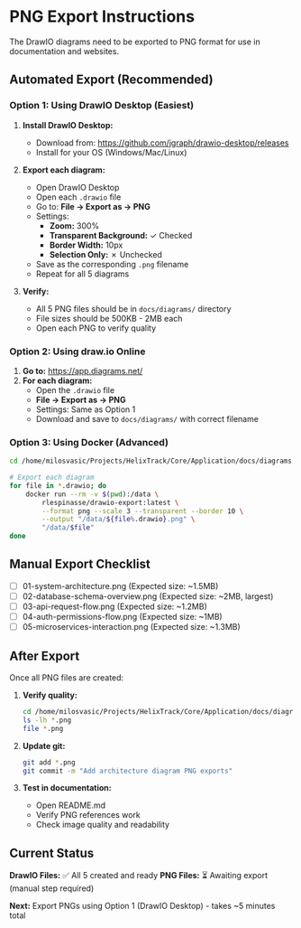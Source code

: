 # PNG Export Instructions

The DrawIO diagrams need to be exported to PNG format for use in documentation and websites.

## Automated Export (Recommended)

### Option 1: Using DrawIO Desktop (Easiest)

1. **Install DrawIO Desktop:**
   - Download from: https://github.com/jgraph/drawio-desktop/releases
   - Install for your OS (Windows/Mac/Linux)

2. **Export each diagram:**
   - Open DrawIO Desktop
   - Open each `.drawio` file
   - Go to: **File → Export as → PNG**
   - Settings:
     - **Zoom:** 300%
     - **Transparent Background:** ✓ Checked
     - **Border Width:** 10px
     - **Selection Only:** ✗ Unchecked
   - Save as the corresponding `.png` filename
   - Repeat for all 5 diagrams

3. **Verify:**
   - All 5 PNG files should be in `docs/diagrams/` directory
   - File sizes should be 500KB - 2MB each
   - Open each PNG to verify quality

### Option 2: Using draw.io Online

1. **Go to:** https://app.diagrams.net/
2. **For each diagram:**
   - Open the `.drawio` file
   - **File → Export as → PNG**
   - Settings: Same as Option 1
   - Download and save to `docs/diagrams/` with correct filename

### Option 3: Using Docker (Advanced)

```bash
cd /home/milosvasic/Projects/HelixTrack/Core/Application/docs/diagrams

# Export each diagram
for file in *.drawio; do
    docker run --rm -v $(pwd):/data \
        rlespinasse/drawio-export:latest \
        --format png --scale 3 --transparent --border 10 \
        --output "/data/${file%.drawio}.png" \
        "/data/$file"
done
```

## Manual Export Checklist

- [ ] 01-system-architecture.png (Expected size: ~1.5MB)
- [ ] 02-database-schema-overview.png (Expected size: ~2MB, largest)
- [ ] 03-api-request-flow.png (Expected size: ~1.2MB)
- [ ] 04-auth-permissions-flow.png (Expected size: ~1MB)
- [ ] 05-microservices-interaction.png (Expected size: ~1.3MB)

## After Export

Once all PNG files are created:

1. **Verify quality:**
   ```bash
   cd /home/milosvasic/Projects/HelixTrack/Core/Application/docs/diagrams
   ls -lh *.png
   file *.png
   ```

2. **Update git:**
   ```bash
   git add *.png
   git commit -m "Add architecture diagram PNG exports"
   ```

3. **Test in documentation:**
   - Open README.md
   - Verify PNG references work
   - Check image quality and readability

## Current Status

**DrawIO Files:** ✅ All 5 created and ready
**PNG Files:** ⏳ Awaiting export (manual step required)

**Next:** Export PNGs using Option 1 (DrawIO Desktop) - takes ~5 minutes total

